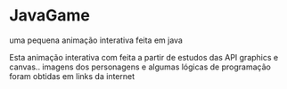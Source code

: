 # JavaGame
uma pequena animação interativa feita em java

Esta animação interativa com feita a partir de estudos das API graphics e canvas.. imagens dos personagens e algumas lógicas de programação foram obtidas em links da internet
